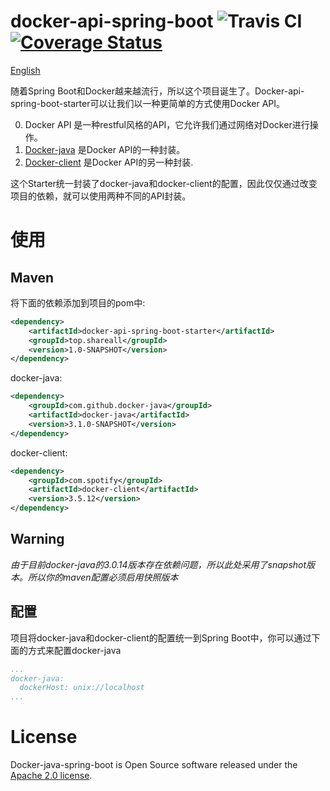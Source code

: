 # docker-api-spring-boot  ![Travis CI](https://travis-ci.org/jliu666/docker-api-spring-boot.svg?branch=master)  [![Coverage Status](https://coveralls.io/repos/github/jliu666/docker-api-spring-boot/badge.svg?branch=master)](https://coveralls.io/github/jliu666/docker-api-spring-boot?branch=master) 

[English](./README.md)

随着Spring Boot和Docker越来越流行，所以这个项目诞生了。Docker-api-spring-boot-starter可以让我们以一种更简单的方式使用Docker API。

0. Docker API 是一种restful风格的API，它允许我们通过网络对Docker进行操作。
1. [Docker-java](https://github.com/docker-java/docker-java) 是Docker API的一种封装。
2. [Docker-client](https://github.com/spotify/docker-client) 是Docker API的另一种封装.

这个Starter统一封装了docker-java和docker-client的配置，因此仅仅通过改变项目的依赖，就可以使用两种不同的API封装。  

# 使用

## Maven
将下面的依赖添加到项目的pom中:
```xml
<dependency>
    <artifactId>docker-api-spring-boot-starter</artifactId>
    <groupId>top.shareall</groupId>
    <version>1.0-SNAPSHOT</version>
</dependency>
```
docker-java:
```xml
<dependency>
    <groupId>com.github.docker-java</groupId>
    <artifactId>docker-java</artifactId>
    <version>3.1.0-SNAPSHOT</version>
</dependency>
```
docker-client:
```xml
<dependency>
    <groupId>com.spotify</groupId>
    <artifactId>docker-client</artifactId>
    <version>3.5.12</version>
</dependency>
```

## Warning
*由于目前docker-java的3.0.14版本存在依赖问题，所以此处采用了snapshot版本。所以你的maven配置必须启用快照版本*   

## 配置
项目将docker-java和docker-client的配置统一到Spring Boot中，你可以通过下面的方式来配置docker-java
```yml
...
docker-java:
  dockerHost: unix://localhost
...
```

# License
Docker-java-spring-boot is Open Source software released under the [Apache 2.0 license](http://www.apache.org/licenses/).